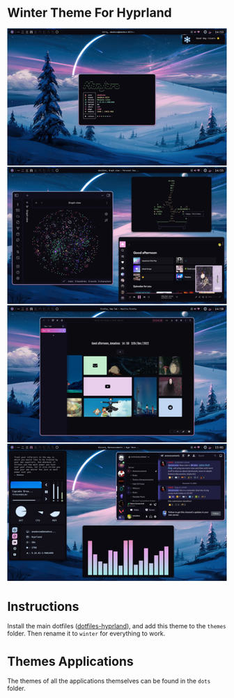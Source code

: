 # Winter Theme For Hyprland
![](assets/image1.png)
![](assets/image2.png)
![](assets/image3.png)
![](assets/image4.png)
# Instructions
Install the main dotfiles ([dotfiles-hyprland](https://github.com/AmadeusWM/dotfiles-hyprland)), and add this theme to the `themes` folder. Then rename it to `winter` for everything to work.
# Themes Applications
The themes of all the applications themselves can be found in the `dots` folder.